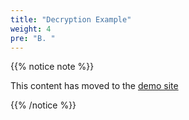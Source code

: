 ```yaml
---
title: "Decryption Example"
weight: 4
pre: "B. "
---
```


{{% notice note %}}

This content has moved to the [demo site](https://ksucs-hugo.russfeld.me/4-shortcodes/02-encrypt/)

{{% /notice %}}